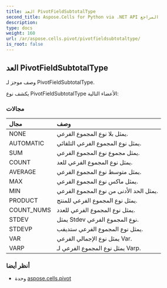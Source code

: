 ```yaml
---
title: العد PivotFieldSubtotalType
second_title: Aspose.Cells for Python via .NET API المراجع
description:
type: docs
weight: 160
url: /ar/aspose.cells.pivot/pivotfieldsubtotaltype/
is_root: false
---
```

##  العد PivotFieldSubtotalType
وصف موجز لـ PivotFieldSubtotalType.



يكشف نوع PivotFieldSubtotalType الأعضاء التالية:

###  مجالات
| مجال| وصف|
| :- | :- |
| NONE | يمثل بلا نوع المجموع الفرعي.|
| AUTOMATIC | يمثل نوع المجموع الفرعي التلقائي.|
| SUM | يمثل مجموع نوع المجموع الفرعي.|
| COUNT | يمثل نوع المجموع الفرعي للعد.|
| AVERAGE | يمثل متوسط نوع المجموع الفرعي.|
| MAX | يمثل ماكس نوع المجموع الفرعي.|
| MIN | يمثل الحد الأدنى من نوع المجموع الفرعي.|
| PRODUCT | يمثل نوع المجموع الفرعي للمنتج.|
| COUNT_NUMS | يمثل نوع المجموع الفرعي للعدد.|
| STDEV |يمثل Stdev نوع المجموع الفرعي.|
| STDEVP | يمثل نوع المجموع الفرعي ستديفب.|
| VAR | يمثل نوع الإجمالي الفرعي Var.|
| VARP | يمثل نوع المجموع الفرعي لـ Varp.|



###  أنظر أيضا
* وحدة [aspose.cells.pivot](..)
